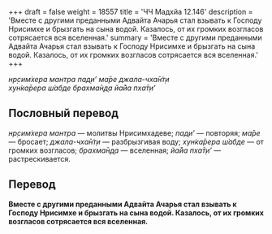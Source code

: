 +++
draft = false
weight = 18557
title = 'ЧЧ Мадхйа 12.146'
description = 'Вместе с другими преданными Адвайта Ачарья стал взывать к Господу Нрисимхе и брызгать на сына водой. Казалось, от их громких возгласов сотрясается вся вселенная.'
summary = 'Вместе с другими преданными Адвайта Ачарья стал взывать к Господу Нрисимхе и брызгать на сына водой. Казалось, от их громких возгласов сотрясается вся вселенная.'
+++

_нр̣сим̇хера мантра пад̣и’ ма̄ре джала-чха̄н̇т̣и  
хун̇ка̄рера ш́абде брахма̄н̣д̣а йа̄йа пха̄т̣и’_

## Пословный перевод

_нр̣сим̇хера_ _мантра_ — молитвы Нрисимхадеве; _пад̣и’_ — повторяя; _ма̄ре_ — бросает; _джала_\-_чха̄н̇т̣и_ — разбрызгивая воду; _хун̇ка̄рера_ _ш́абде_ — от громких возгласов; _брахма̄н̣д̣а_ — вселенная; _йа̄йа_ _пха̄т̣и’_ — растрескивается.

## Перевод

**Вместе с другими преданными Адвайта Ачарья стал взывать к Господу Нрисимхе и брызгать на сына водой. Казалось, от их громких возгласов сотрясается вся вселенная.**
